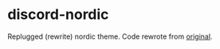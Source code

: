 # discord-nordic
Replugged (rewrite) nordic theme. Code rewrote from [original](https://github.com/orblazer/discord-nordic).
